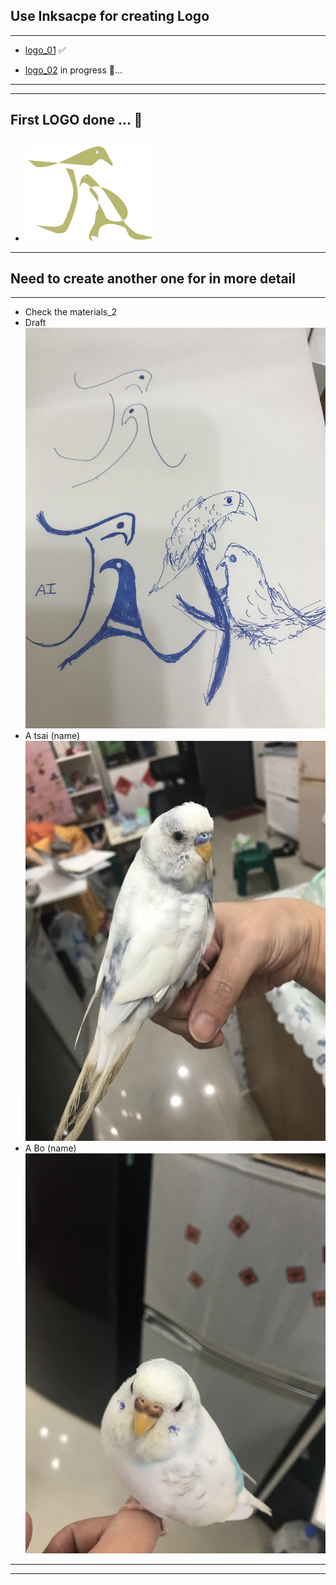 ## Use Inksacpe for creating Logo

---

- [logo_01](#logo_01) ✅

- [logo_02](#logo_02) in progress 🦉...

---

---

## First LOGO done ... 🤔

## <a nam="logo_01"></a>

- ![logo_01](logo_candidate/JA.png)

---

<a nam="logo_02"></a>

## Need to create another one for in more detail

---

- Check the materials_2
- Draft
  ![img](material_02/draft_draw.jpg)
- A tsai (name)
  ![img](material_02/tsai_01.jpg)
- A Bo (name)
  ![img](material_02/bo_01.jpg)

---

---
